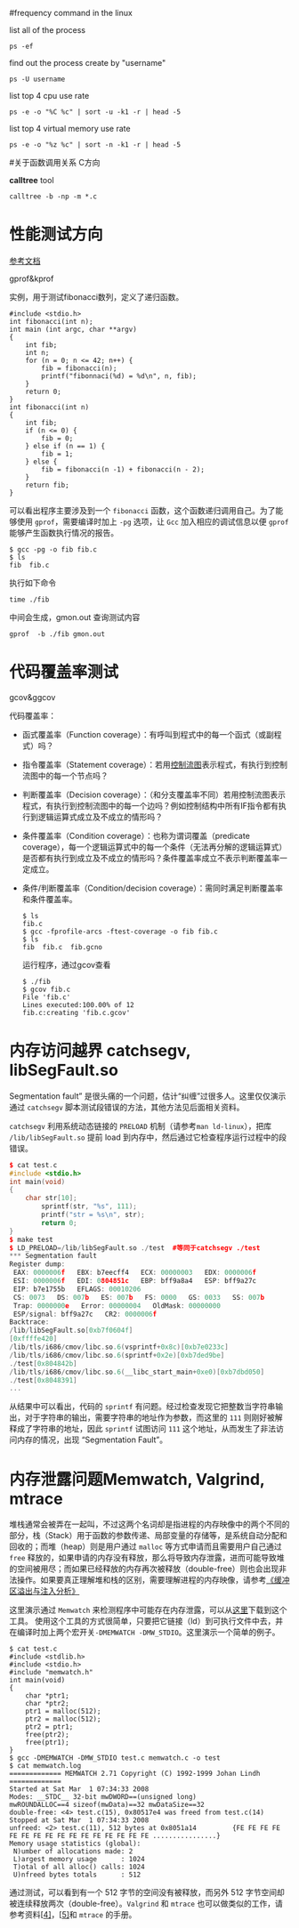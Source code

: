 #frequency command in the linux

list all of the process

```
ps -ef 
```

find out the process create by "username"

```
ps -U username
```

list top 4 cpu use rate

```
ps -e -o "%C %c" | sort -u -k1 -r | head -5
```

list top 4 virtual memory use rate 

```
ps -e -o "%z %c" | sort -n -k1 -r | head -5
```

#关于函数调用关系 C方向

**calltree** tool

```
calltree -b -np -m *.c
```

# 性能测试方向

[参考文档](https://www.bookstack.cn/read/open-c-book/zh-chapters-02-chapter9.markdown)

gprof&kprof

实例，用于测试fibonacci数列，定义了递归函数。

```
#include <stdio.h>
int fibonacci(int n);
int main (int argc, char **argv)
{
    int fib;
    int n;
    for (n = 0; n <= 42; n++) {
        fib = fibonacci(n);
        printf("fibonnaci(%d) = %d\n", n, fib);
    }
    return 0;
}
int fibonacci(int n)
{
    int fib;
    if (n <= 0) {
        fib = 0;
    } else if (n == 1) {
        fib = 1;
    } else {
        fib = fibonacci(n -1) + fibonacci(n - 2);
    }
    return fib;
}
```

可以看出程序主要涉及到一个 `fibonacci` 函数，这个函数递归调用自己。为了能够使用 `gprof`，需要编译时加上 `-pg` 选项，让 `Gcc` 加入相应的调试信息以便 `gprof` 能够产生函数执行情况的报告。

```
$ gcc -pg -o fib fib.c
$ ls
fib  fib.c
```

执行如下命令

```
time ./fib
```

中间会生成，gmon.out 查询测试内容

```
gprof  -b ./fib gmon.out 
```

# 代码覆盖率测试

gcov&ggcov 

代码覆盖率：

- 函式覆盖率（Function coverage）：有呼叫到程式中的每一个函式（或副程式）吗？

- 指令覆盖率（Statement coverage）：若用[控制流图](https://baike.baidu.com/item/控制流图)表示程式，有执行到控制流图中的每一个节点吗？

- 判断覆盖率（Decision coverage）：（和分支覆盖率不同）若用控制流图表示程式，有执行到控制流图中的每一个边吗？例如控制结构中所有IF指令都有执行到逻辑运算式成立及不成立的情形吗？

- 条件覆盖率（Condition coverage）：也称为谓词覆盖（predicate coverage），每一个逻辑运算式中的每一个条件（无法再分解的逻辑运算式）是否都有执行到成立及不成立的情形吗？条件覆盖率成立不表示判断覆盖率一定成立。

- 条件/判断覆盖率（Condition/decision coverage）：需同时满足判断覆盖率和条件覆盖率。

  ```
  $ ls
  fib.c
  $ gcc -fprofile-arcs -ftest-coverage -o fib fib.c
  $ ls
  fib  fib.c  fib.gcno
  ```

  运行程序，通过gcov查看

  ```
  $ ./fib
  $ gcov fib.c
  File 'fib.c'
  Lines executed:100.00% of 12
  fib.c:creating 'fib.c.gcov'
  ```

# 内存访问越界 catchsegv, libSegFault.so

Segmentation fault” 是很头痛的一个问题，估计“纠缠”过很多人。这里仅仅演示通过 `catchsegv` 脚本测试段错误的方法，其他方法见后面相关资料。

`catchsegv` 利用系统动态链接的 `PRELOAD` 机制（请参考`man ld-linux`），把库 `/lib/libSegFault.so` 提前 load 到内存中，然后通过它检查程序运行过程中的段错误。

```c++
$ cat test.c
#include <stdio.h>
int main(void)
{
    char str[10];
        sprintf(str, "%s", 111);
        printf("str = %s\n", str);
        return 0;
}
$ make test
$ LD_PRELOAD=/lib/libSegFault.so ./test  #等同于catchsegv ./test
*** Segmentation fault
Register dump:
 EAX: 0000006f   EBX: b7eecff4   ECX: 00000003   EDX: 0000006f
 ESI: 0000006f   EDI: 0804851c   EBP: bff9a8a4   ESP: bff9a27c
 EIP: b7e1755b   EFLAGS: 00010206
 CS: 0073   DS: 007b   ES: 007b   FS: 0000   GS: 0033   SS: 007b
 Trap: 0000000e   Error: 00000004   OldMask: 00000000
 ESP/signal: bff9a27c   CR2: 0000006f
Backtrace:
/lib/libSegFault.so[0xb7f0604f]
[0xffffe420]
/lib/tls/i686/cmov/libc.so.6(vsprintf+0x8c)[0xb7e0233c]
/lib/tls/i686/cmov/libc.so.6(sprintf+0x2e)[0xb7ded9be]
./test[0x804842b]
/lib/tls/i686/cmov/libc.so.6(__libc_start_main+0xe0)[0xb7dbd050]
./test[0x8048391]
...
```

从结果中可以看出，代码的 `sprintf` 有问题。经过检查发现它把整数当字符串输出，对于字符串的输出，需要字符串的地址作为参数，而这里的 `111` 则刚好被解释成了字符串的地址，因此 `sprintf` 试图访问 `111` 这个地址，从而发生了非法访问内存的情况，出现 “Segmentation Fault”。

# 内存泄露问题Memwatch, Valgrind, mtrace

堆栈通常会被弄在一起叫，不过这两个名词却是指进程的内存映像中的两个不同的部分，栈（Stack）用于函数的参数传递、局部变量的存储等，是系统自动分配和回收的；而堆（heap）则是用户通过 `malloc` 等方式申请而且需要用户自己通过 `free` 释放的，如果申请的内存没有释放，那么将导致内存泄露，进而可能导致堆的空间被用尽；而如果已经释放的内存再次被释放（double-free）则也会出现非法操作。如果要真正理解堆和栈的区别，需要理解进程的内存映像，请参考[《缓冲区溢出与注入分析》](https://www.bookstack.cn/read/open-c-book/02-chapter5.markdown)

这里演示通过 `Memwatch` 来检测程序中可能存在内存泄露，可以从[这里](http://www.linkdata.se/sourcecode.html)下载到这个工具。
使用这个工具的方式很简单，只要把它链接（ld）到可执行文件中去，并在编译时加上两个宏开关`-DMEMWATCH -DMW_STDIO`。这里演示一个简单的例子。

```
$ cat test.c 
#include <stdlib.h>
#include <stdio.h>
#include "memwatch.h"
int main(void)
{
    char *ptr1;
    char *ptr2;
    ptr1 = malloc(512);
    ptr2 = malloc(512);
    ptr2 = ptr1;
    free(ptr2);
    free(ptr1);
}
$ gcc -DMEMWATCH -DMW_STDIO test.c memwatch.c -o test
$ cat memwatch.log
============= MEMWATCH 2.71 Copyright (C) 1992-1999 Johan Lindh =============
Started at Sat Mar  1 07:34:33 2008
Modes: __STDC__ 32-bit mwDWORD==(unsigned long)
mwROUNDALLOC==4 sizeof(mwData)==32 mwDataSize==32
double-free: <4> test.c(15), 0x80517e4 was freed from test.c(14)
Stopped at Sat Mar  1 07:34:33 2008
unfreed: <2> test.c(11), 512 bytes at 0x8051a14         {FE FE FE FE FE FE FE FE FE FE FE FE FE FE FE FE ................}
Memory usage statistics (global):
 N)umber of allocations made: 2
 L)argest memory usage      : 1024
 T)otal of all alloc() calls: 1024
 U)nfreed bytes totals      : 512
```

通过测试，可以看到有一个 512 字节的空间没有被释放，而另外 512 字节空间却被连续释放两次（double-free）。`Valgrind` 和 `mtrace` 也可以做类似的工作，请参考资料[[4\]](http://www.faqs.org/docs/Linux-HOWTO/Valgrind-HOWTO.html)，[[5\]](http://www.cprogramming.com/debugging/valgrind.html)和 `mtrace` 的手册。

